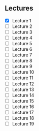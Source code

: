 Lectures
------
- [x] Lecture 1
- [ ] Lecture 2
- [ ] Lecture 3
- [ ] Lecture 4
- [ ] Lecture 5
- [ ] Lecture 6
- [ ] Lecture 7
- [ ] Lecture 8
- [ ] Lecture 9
- [ ] Lecture 10
- [ ] Lecture 11
- [ ] Lecture 12
- [ ] Lecture 13
- [ ] Lecture 14
- [ ] Lecture 15
- [ ] Lecture 16
- [ ] Lecture 17
- [ ] Lecture 18
- [ ] Lecture 19
